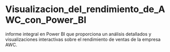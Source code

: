 # Visualizacion_del_rendimiento_de_AWC_con_Power_BI
informe integral en Power BI que proporciona un análisis detallados y visualizaciones interactivas sobre el rendimiento de ventas de la empresa AWC.
